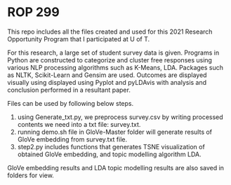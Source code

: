 # ROP 299

This repo includes all the files created and used for this 2021 Research Opportunity Program that I participated at U of T.

For this research, a large set of student survey data is given. Programs in Python are constructed to categorize and cluster free responses using various NLP processing algorithms such as K-Means, LDA. Packages such as NLTK, Scikit-Learn and Gensim are used. Outcomes are displayed visually using displayed using Pyplot and pyLDAvis with analysis and conclusion performed in a resultant paper. 

Files can be used by following below steps.

1. using Generate_txt.py, we preprocess survey.csv by writing processed contents we need into a txt file: survey.txt.
2. running demo.sh file in GloVe-Master folder will generate results of GloVe embedding from survey.txt file. 
3. step2.py includes functions that generates TSNE visualization of obtained GloVe embedding, and topic modelling algorithm LDA.

GloVe embedding results and LDA topic modelling results are also saved in folders for view. 
